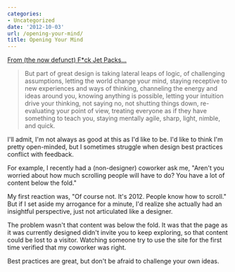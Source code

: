```yaml
---
categories:
- Uncategorized
date: '2012-10-03'
url: /opening-your-mind/
title: Opening Your Mind
---
```


<a href="http://fuckjetpacks.com/read/opening_your_mind_so_wide_the_ghosts_slip_in">From (the now defunct) F*ck Jet Packs...</a>

<blockquote>But part of great design is taking lateral leaps of logic, of challenging assumptions, letting the world change your mind, staying receptive to new experiences and ways of thinking, channeling the energy and ideas around you, knowing anything is possible, letting your intuition drive your thinking, not saying no, not shutting things down, re-evaluating your point of view, treating everyone as if they have something to teach you, staying mentally agile, sharp, light, nimble, and quick.</blockquote>

I'll admit, I'm not always as good at this as I'd like to be. I'd like to think I'm pretty open-minded, but I sometimes struggle when design best practices conflict with feedback.

For example, I recently had a (non-designer) coworker ask me, "Aren't you worried about how much scrolling people will have to do? You have a lot of content below the fold."

My first reaction was, "Of course not. It's 2012. People know how to scroll." But if I set aside my arrogance for a minute, I'd realize she actually had an insightful perspective, just not articulated like a designer.

The problem wasn't that content was below the fold. It was that the page as it was currently designed didn't invite you to keep exploring, so that content could be lost to a visitor. Watching someone try to use the site for the first time verified that my coworker was right.

Best practices are great, but don't be afraid to challenge your own ideas.